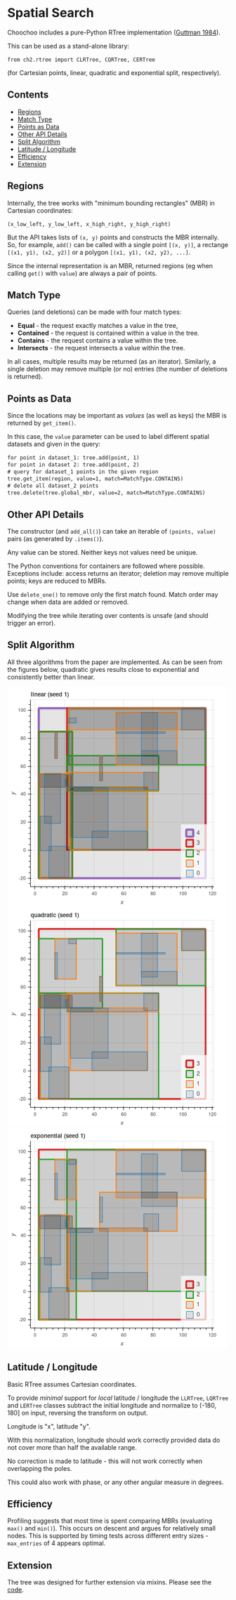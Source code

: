 
# Spatial Search

Choochoo includes a pure-Python RTree implementation ([Guttman
1984](https://github.com/andrewcooke/choochoo/blob/master/data/dev/guttman-r-trees.pdf)).

This can be used as a stand-alone library:

    from ch2.rtree import CLRTree, CQRTree, CERTree

(for Cartesian points, linear, quadratic and exponential split,
respectively).

## Contents

* [Regions](#regions)
* [Match Type](#match-type)
* [Points as Data](#points-as-data)
* [Other API Details](#other-api-details)
* [Split Algorithm](#split-algorithm)
* [Latitude / Longitude](#latitude--longitude)
* [Efficiency](#efficiency)
* [Extension](#extension)

## Regions

Internally, the tree works with "minimum bounding rectangles" (MBR) in
Cartesian coordinates:

    (x_low_left, y_low_left, x_high_right, y_high_right)

But the API takes lists of `(x, y)` points and constructs the MBR
internally.  So, for example, `add()` can be called with a single
point `[(x, y)]`, a rectange `[(x1, y1), (x2, y2)]` or a polygon
`[(x1, y1), (x2, y2), ...]`.

Since the internal representation is an MBR, returned regions (eg when
calling `get()` with `value`) are always a pair of points.

## Match Type

Queries (and deletions) can be made with four match types:
* **Equal** - the request exactly matches a value in the tree,
* **Contained** - the request is contained within a value in the tree.
* **Contains** - the request contains a value within the tree.
* **Intersects** - the request intersects a value within the tree.

In all cases, multiple results may be returned (as an iterator).
Similarly, a single deletion may remove multiple (or no) entries (the
number of deletions is returned).

## Points as Data

Since the locations may be important as *values* (as well as keys) the
MBR is returned by `get_item()`.

In this case, the `value` parameter can be used to label different
spatial datasets and given in the query:

    for point in dataset_1: tree.add(point, 1)
    for point in dataset 2: tree.add(point, 2)
    # query for dataset_1 points in the given region
    tree.get_item(region, value=1, match=MatchType.CONTAINS)
    # delete all dataset_2 points
    tree.delete(tree.global_mbr, value=2, match=MatchType.CONTAINS)
    
## Other API Details

The constructor (and `add_all()`) can take an iterable of `(points,
value)` pairs (as generated by `.items()`).

Any value can be stored.  Neither keys not values need be unique.

The Python conventions for containers are followed where possible.
Exceptions include: access returns an iterator; deletion may remove
multiple points; keys are reduced to MBRs.

Use `delete_one()` to remove only the first match found.  Match order
may change when data are added or removed.

Modifying the tree while iterating over contents is unsafe (and should
trigger an error).

## Split Algorithm

All three algorithms from the paper are implemented.  As can be seen
from the figures below, quadratic gives results close to exponential
and consistently better than linear.

![Linear packing](rtree-linear.png)
![Quadratic packing](rtree-quadratic.png)
![Exponential packing](rtree-exponential.png)

## Latitude / Longitude

Basic RTree assumes Cartesian coordinates.

To provide *minimal* support for *local* latitude / longitude the
`LLRTree`, `LQRTree` and `LERTree` classes subtract the initial
longitude and normalize to (-180, 180] on input, reversing the
transform on output.

Longitude is "x", latitude "y".

With this normalization, longitude should work correctly provided data
do not cover more than half the available range.

No correction is made to latitude - this will not work correctly when
overlapping the poles.

This could also work with phase, or any other angular measure in
degrees.

## Efficiency

Profiling suggests that most time is spent comparing MBRs (evaluating
`max()` and `min()`).  This occurs on descent and argues for
relatively small nodes.  This is supported by timing tests across
different entry sizes - `max_entries` of 4 appears optimal.

## Extension

The tree was designed for further extension via mixins.  Please see
the
[code](https://github.com/andrewcooke/choochoo/blob/master/ch2/arty/tree.py).
